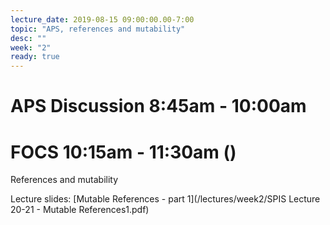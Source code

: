 ```yaml
---
lecture_date: 2019-08-15 09:00:00.00-7:00
topic: "APS, references and mutability"
desc: ""
week: "2"
ready: true
---
```



# APS Discussion 8:45am - 10:00am



# FOCS 10:15am - 11:30am ()

References and mutability

Lecture slides: [Mutable References - part 1](/lectures/week2/SPIS Lecture 20-21 - Mutable References1.pdf)
